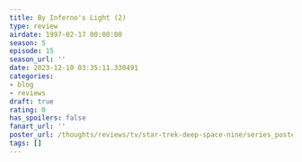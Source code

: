 ```yaml
---
title: By Inferno's Light (2)
type: review
airdate: 1997-02-17 00:00:00
season: 5
episode: 15
season_url: ''
date: 2023-12-10 03:35:11.330491
categories:
- blog
- reviews
draft: true
rating: 0
has_spoilers: false
fanart_url: ''
poster_url: /thoughts/reviews/tv/star-trek-deep-space-nine/series_poster.jpg
tags: []
---
```


